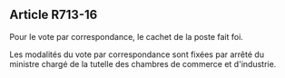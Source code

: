 Article R713-16
----
Pour le vote par correspondance, le cachet de la poste fait foi.

Les modalités du vote par correspondance sont fixées par arrêté du ministre
chargé de la tutelle des chambres de commerce et d'industrie.

